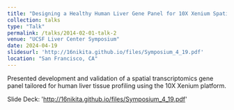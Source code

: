 ```yaml
---
title: "Designing a Healthy Human Liver Gene Panel for 10X Xenium Spatial Transcriptomics"
collection: talks
type: "Talk"
permalink: /talks/2014-02-01-talk-2
venue: "UCSF Liver Center Symposium"
date: 2024-04-19
slidesurl: 'http://16nikita.github.io/files/Symposium_4_19.pdf'
location: "San Francisco, CA"
---
```

Presented development and validation of a spatial transcriptomics gene panel tailored for human liver tissue profiling using the 10X Xenium platform.

Slide Deck: 'http://16nikita.github.io/files/Symposium_4_19.pdf'
